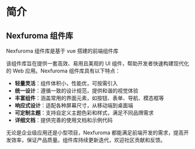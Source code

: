 # 简介

## Nexfuroma 组件库

Nexfuroma 组件库是基于 vue 搭建的前端组件库

该组件库旨在提供一套高效、易用且美观的 UI 组件，帮助开发者快速构建现代化的 Web 应用。Nexfuroma 组件库具有以下特点：

- **轻量灵活**：组件体积小，性能优，可按需引入
- **统一设计**：遵循一致的设计规范，提供和谐的视觉体验
- **丰富组件**：涵盖常用的界面元素，如按钮、表单、导航、模态框等
- **响应式设计**：适配各种屏幕尺寸，从移动端到桌面端
- **可定制主题**：支持自定义主题色彩和样式，满足不同品牌需求
- **详细文档**：提供完善的使用文档和示例代码

无论是企业级应用还是小型项目，Nexfuroma 都能满足前端开发的需求，提高开发效率，保证产品质量。组件库持续更新迭代，欢迎社区贡献和反馈。

